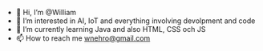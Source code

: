 - 👋 Hi, I’m @William
- 👀 I’m interested in AI, IoT and everything involving devolpment and code
- 🌱 I’m currently learning Java and also HTML, CSS och JS
- 📫 How to reach me wnehro@gmail.com 

<!---
WilliamStockholmNehro/WilliamStockholmNehro is a ✨ special ✨ repository because its `README.md` (this file) appears on your GitHub profile.
You can click the Preview link to take a look at your changes.
--->
